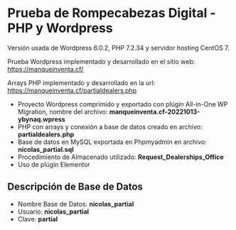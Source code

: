 # Prueba de Rompecabezas Digital - PHP y Wordpress

Versión usada de Wordpress 6.0.2, PHP 7.2.34 y servidor hosting CentOS 7.

Prueba Wordpress implementado y desarrollado en el sitio web: https://manqueinventa.cf/

Arrays PHP implementado y desarrollado en la url: https://manqueinventa.cf/partialdealers.php

- Proyecto Wordpress comprimido y exportado con plúgin All-in-One WP Migration, nombre del archivo: **manqueinventa.cf-20221013-ybynaq.wpress**
- PHP con arrays y conexión a base de datos creado en archivo: **partialdealers.php**
- Base de datos en MySQL exportada en Phpmyadmin en archivo: **nicolas_partial.sql**
- Procedimiento de Almacenado utilizado: **Request_Dealerships_Office**
- Uso de plúgin Elementor

## Descripción de Base de Datos
- Nombre Base de Datos: **nicolas_partial**
- Usuario: **nicolas_partial**
- Clave: **partial**
